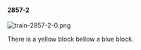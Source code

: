 #### 2857-2
![train-2857-2-0.png](https://github.com/lil-lab/nlvr/raw/master/nlvr/train/images/64/train-2857-2-0.png "train-2857-2-0.png")

There is a yellow block bellow a blue block.